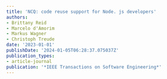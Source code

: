```yaml
---
title: 'NCQ: code reuse support for Node. js developers'
authors:
- Brittany Reid
- Marcelo d'Amorim
- Markus Wagner
- Christoph Treude
date: '2023-01-01'
publishDate: '2024-01-05T06:28:37.075037Z'
publication_types:
- article-journal
publication: '*IEEE Transactions on Software Engineering*'
---
```

